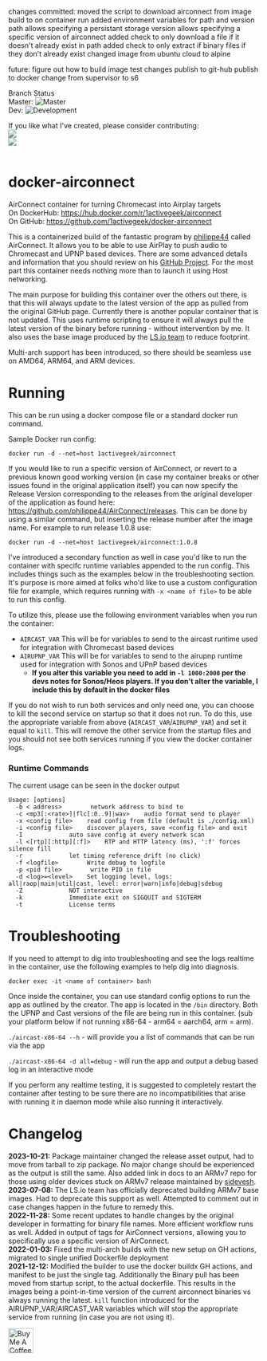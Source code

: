 changes committed:
moved the script to download airconnect from image build to on container run
added environment variables for path and version
path allows specifying a persistant storage
version allows specifying a specific version of airconnect
added check to only download a file if it doesn't already exist in path
added check to only extract if binary files if they don't already exist
changed image from ubuntu cloud to alpine

future:
figure out how to build image
test changes
publish to git-hub
publish to docker
change from supervisor to s6



Branch Status
<br>
Master: ![Master](https://github.com/MitchellSingleton/docker-airconnect/workflows/Multi-Arch%20Build/badge.svg?branch=master)
<br>
Dev: ![Development](https://github.com/MitchellSingleton/docker-airconnect/workflows/Multi-Arch%20Build/badge.svg?branch=dev)
<br>

If you like what I've created, please consider contributing:
<br>
<a href="https://www.paypal.com/paypalme"><img src="https://img.shields.io/badge/PayPal-Make%20a%20Donation-grey?style=for-the-badge&logo=paypal&labelColor=000000"></a>
<br>
<a href="https://ko-fi.com/"><img src="https://img.shields.io/badge/Coffee-Buy%20me%20a%20Coffee-grey?style=for-the-badge&logo=buy-me-a-coffee&labelColor=000000"></a>
<br>
<br>

# docker-airconnect
AirConnect container for turning Chromecast into Airplay targets  
On DockerHub: https://hub.docker.com/r/1activegeek/airconnect  
On GitHub: https://github.com/1activegeek/docker-airconnect  

This is a containerized build of the fantastic program by [philippe44](https://github.com/philippe44) called AirConnect. It allows you to be able to use AirPlay to push audio to Chromecast and UPNP based devices. There are some advanced details and information that you should review on his [GitHub Project](https://github.com/philippe44/AirConnect). For the most part this container needs nothing more than to launch it using Host networking.

The main purpose for building this container over the others out there, is that this will always update to the latest version of the app as pulled from the original GitHub page. Currently there is another popular container that is not updated. This uses runtime scripting to ensure it will always pull the latest version of the binary before running - without intervention by me. It also uses the base image produced by the [LS.io team](https://github.com/linuxserver) to reduce footprint.

Multi-arch support has been introduced, so there should be seamless use on AMD64, ARM64, and ARM devices.

# Running

This can be run using a docker compose file or a standard docker run command.

Sample Docker run config:

`docker run -d --net=host 1activegeek/airconnect`

If you would like to run a specific version of AirConnect, or revert to a previous known good working version (in case my container breaks or other issues found in the original application itself) you can now specify the Release Version corresponding to the releases from the original developer of the application as found here: https://github.com/philippe44/AirConnect/releases. This can be done by using a similar command, but inserting the release number after the image name. For example to run release 1.0.8 use:

`docker run -d --net=host 1activegeek/airconnect:1.0.8`

I've introduced a secondary function as well in case you'd like to run the container with specifc runtime variables appended to the run config. This includes things such as the examples below in the troubleshooting section. It's purpose is more aimed at folks who'd like to use a custom configuration file for example, which requires running with `-x <name of file>` to be able to run this config.

To utilize this, please use the following environment variables when you run the container:
- `AIRCAST_VAR` This will be for variables to send to the aircast runtime used for integration with Chromecast based devices
- `AIRUPNP_VAR` This will be for variables to send to the airupnp runtime used for integration with Sonos and UPnP based devices
  - **If you alter this variable you need to add in `-l 1000:2000` per the devs notes for Sonos/Heos players. If you don't alter the variable, I include this by default in the docker files**

If you do not wish to run both services and only need one, you can choose to kill the second service on startup so that it does not run. To do this, use the appropriate variable from above (`AIRCAST_VAR`/`AIRUPNP_VAR`) and set it equal to `kill`. This will remove the other service from the startup files and you should not see both services running if you view the docker container logs. 

### Runtime Commands

The current usage can be seen in the docker output

```
Usage: [options]
  -b < address>        network address to bind to
  -c <mp3[:<rate>]|flc[:0..9]|wav>    audio format send to player
  -x <config file>    read config from file (default is ./config.xml)
  -i <config file>    discover players, save <config file> and exit
  -I             auto save config at every network scan
  -l <[rtp][:http][:f]>    RTP and HTTP latency (ms), ':f' forces silence fill
  -r             let timing reference drift (no click)
  -f <logfile>        Write debug to logfile
  -p <pid file>        write PID in file
  -d <log>=<level>    Set logging level, logs: all|raop|main|util|cast, level: error|warn|info|debug|sdebug
  -Z             NOT interactive
  -k             Immediate exit on SIGQUIT and SIGTERM
  -t             License terms
```

# Troubleshooting

If you need to attempt to dig into troubleshooting and see the logs realtime in the container, use the following examples to help dig into diagnosis.

`docker exec -it <name of container> bash`

Once inside the container, you can use standard config options to run the app as outlined by the creator. The app is located in the `/bin` directory. Both the UPNP and Cast versions of the file are being run in this container. (sub your platform below if not running x86-64 - arm64 = aarch64, arm = arm).

`./aircast-x86-64 --h` - will provide you a list of commands that can be run via the app

`./aircast-x86-64 -d all=debug` - will run the app and output a debug based log in an interactive mode

If you perform any realtime testing, it is suggested to completely restart the container after testing to be sure there are no incompatibilities that arise with running it in daemon mode while also running it interactively.

# Changelog
**2023-10-21:** Package maintainer changed the release asset output, had to move from tarball to zip package. No major change should be experienced as the output is still the same. Also added link in docs to an ARMv7 repo for those using older devices stuck on ARMv7 release maintained by [sidevesh](https://github.com/sidevesh). <br>
**2023-07-08:** The LS.io team has officially deprecated building ARMv7 base images. Had to deprecate this support as well. Attempted to comment out in case changes happen in the future to remedy this. <br>
**2022-11-28:** Some recent updates to handle changes by the original developer in formatting for binary file names. More efficient workflow runs as well. Added in output of tags for AirConnect versions, allowing you to specifically use a specific version of AirConnect. <br>
**2022-01-03:** Fixed the multi-arch builds with the new setup on GH actions, migrated to single unified Dockerfile deployment<br>
**2021-12-12:** Modified the builder to use the docker buildx GH actions, and manifest to be just the single tag. Additionally the Binary pull has been moved from startup script, to the actual dockerfile. This results in the images being a point-in-time version of the current airconnect binaries vs always running the latest. `kill` function introduced for the AIRUPNP_VAR/AIRCAST_VAR variables which will stop the appropriate service from running (in case you are not using it).

<p>
<p>
<a href="https://ko-fi.com/" target="_blank"><img src="https://user-images.githubusercontent.com/1685680/61808727-4925de00-ae3c-11e9-9d60-66bef358fd8e.png" alt="Buy Me A Coffee" style="height: 50px !important;width: auto !important;" ></a>
